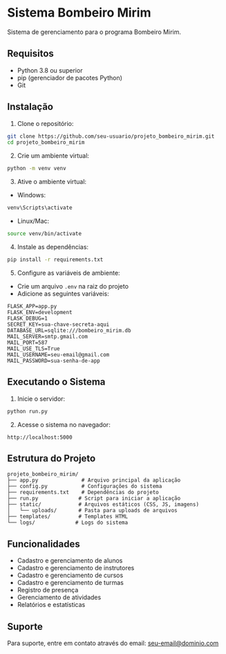 # Sistema Bombeiro Mirim

Sistema de gerenciamento para o programa Bombeiro Mirim.

## Requisitos

- Python 3.8 ou superior
- pip (gerenciador de pacotes Python)
- Git

## Instalação

1. Clone o repositório:
```bash
git clone https://github.com/seu-usuario/projeto_bombeiro_mirim.git
cd projeto_bombeiro_mirim
```

2. Crie um ambiente virtual:
```bash
python -m venv venv
```

3. Ative o ambiente virtual:
- Windows:
```bash
venv\Scripts\activate
```
- Linux/Mac:
```bash
source venv/bin/activate
```

4. Instale as dependências:
```bash
pip install -r requirements.txt
```

5. Configure as variáveis de ambiente:
- Crie um arquivo `.env` na raiz do projeto
- Adicione as seguintes variáveis:
```
FLASK_APP=app.py
FLASK_ENV=development
FLASK_DEBUG=1
SECRET_KEY=sua-chave-secreta-aqui
DATABASE_URL=sqlite:///bombeiro_mirim.db
MAIL_SERVER=smtp.gmail.com
MAIL_PORT=587
MAIL_USE_TLS=True
MAIL_USERNAME=seu-email@gmail.com
MAIL_PASSWORD=sua-senha-de-app
```

## Executando o Sistema

1. Inicie o servidor:
```bash
python run.py
```

2. Acesse o sistema no navegador:
```
http://localhost:5000
```

## Estrutura do Projeto

```
projeto_bombeiro_mirim/
├── app.py              # Arquivo principal da aplicação
├── config.py           # Configurações do sistema
├── requirements.txt    # Dependências do projeto
├── run.py             # Script para iniciar a aplicação
├── static/            # Arquivos estáticos (CSS, JS, imagens)
│   └── uploads/       # Pasta para uploads de arquivos
├── templates/         # Templates HTML
└── logs/             # Logs do sistema
```

## Funcionalidades

- Cadastro e gerenciamento de alunos
- Cadastro e gerenciamento de instrutores
- Cadastro e gerenciamento de cursos
- Cadastro e gerenciamento de turmas
- Registro de presença
- Gerenciamento de atividades
- Relatórios e estatísticas

## Suporte

Para suporte, entre em contato através do email: seu-email@dominio.com 